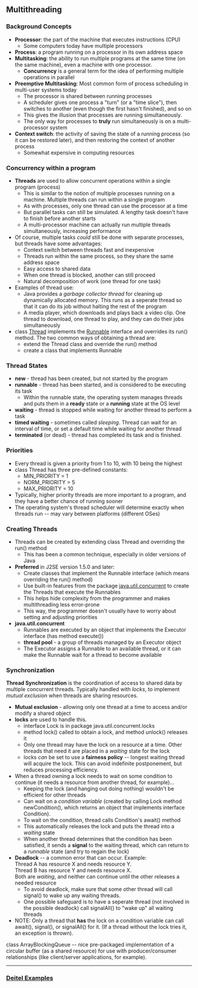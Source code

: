 ## Multithreading

### Background Concepts

-   **Processor**: the part of the machine that executes instructions (CPU)
    -   Some computers today have multiple processors
-   **Process**: a program running on a processor in its own address space
-   **Multitasking**: the ability to run multiple programs at the same time (on the same machine), even a machine with one processor.
    -   **Concurrency**  is a general term for the idea of performing multiple operations in parallel
-   **Preemptive Multitasking**: Most common form of process scheduling in multi-user systems today
    -   The processor is shared between running processes
    -   A scheduler gives one process a "turn" (or a "time slice"), then switches to another (even though the first hasn't finished), and so on
    -   This gives the illusion that processes are running simultaneously.
    -   The only way for processes to  **truly**  run simultaneously is on a multi-processor system
-   **Context switch**: the activity of saving the state of a running process (so it can be restored later), and then restoring the context of another process
    -   Somewhat expensive in computing resources

### Concurrency within a program

-   **Threads**  are used to allow concurrent operations within a single program (process)
    -   This is similar to the notion of multiple processes running on a machine. Multiple threads can run within a single program
    -   As with processes, only one thread can use the processor at a time
    -   But parallel tasks can still be simulated. A lengthy task doesn't have to finish before another starts
    -   A multi-processor machine can actually run multiple threads simultaneously, increasing performance
-   Of course, multiple tasks  _could_  still be done with separate processes, but threads have some advantages:
    -   Context switch between threads fast and inexpensive
    -   Threads run within the same process, so they share the same address space
    -   Easy access to shared data
    -   When one thread is blocked, another can still proceed
    -   Natural decomposition of work (one thread for one task)
-   Examples of thread use:
    -   Java provides a  _garbage collector thread_  for cleaning up dynamically allocated memory. This runs as a seperate thread so that it can do its job without halting the rest of the program
    -   A media player, which downloads and plays back a video clip. One thread to download, one thread to play, and they can do their jobs simultaneously
-   class  [Thread](http://java.sun.com/javase/6/docs/api/java/lang/Thread.html)  implements the  [Runnable](http://java.sun.com/javase/6/docs/api/java/lang/Runnable.html)  interface and overrides its  run()  method. The two common ways of obtaining a thread are:
    -   extend the  Thread  class and override the  run()  method
    -   create a class that implements  Runnable

### Thread States

-   **new**  - thread has been created, but not started by the program
-   **runnable**  - thread has been started, and is considered to be executing its task
    -   Within the runnable state, the operating system manages threads and puts them in a  **ready**  state or a  **running**  state at the OS level
-   **waiting**  - thread is stopped while waiting for another thread to perform a task
-   **timed waiting**  - sometimes called  _sleeping_. Thread can wait for an interval of time, or set a default time while waiting for another thread
-   **terminated**  (or dead) - thread has completed its task and is finished.

### Priorities

-   Every thread is given a priority from 1 to 10, with 10 being the highest
-   class  Thread  has three pre-defined constants:
    -   MIN_PRIORITY  = 1
    -   NORM_PRIORITY  = 5
    -   MAX_PRIORITY  = 10
-   Typically, higher priority threads are more important to a program, and they have a better chance of running sooner
-   The operating system's thread scheduler will determine exactly when threads run -- may vary between platforms (different OSes)

### Creating Threads

-   Threads can be created by extending class  Thread  and overriding the  run()  method
    -   This has been a common technique, especially in older versions of Java
-   **Preferred**  in J2SE version 1.5.0 and later:
    -   Create classes that implement the  Runnable  interface (which means overriding the  run()  method)
    -   Use built-in features from the package  [java.util.concurrent](http://java.sun.com/javase/6/docs/api/java/util/concurrent/package-summary.html)  to create the Threads that execute the Runnables
    -   This helps hide complexity from the programmer and makes multithreading less error-prone
    -   This way, the programmer doesn't usually have to worry about setting and adjusting priorities
-   **java.util.concurrent**
    -   Runnables are executed by an object that implements the  Executor  interface (has method  execute())
    -   **thread pool**  - a group of threads managed by an Executor object
    -   The Executor assigns a Runnable to an available thread, or it can make the Runnable wait for a thread to become available

### Synchronization

**Thread Synchronization** is the coordination of access to shared data by multiple concurrent threads. Typically handled with _locks_, to implement _mutual exclusion_ when threads are sharing resources.

-   **Mutual exclusion**  - allowing only one thread at a time to access and/or modify a shared object
-   **locks**  are used to handle this.
    -   interface  Lock  is in package  java.util.concurrent.locks
    -   method  lock()  called to obtain a lock, and method  unlock()  releases it
    -   Only one thread may have the lock on a resource at a time. Other threads that need it are placed in a  _waiting_  state for the lock
    -   locks  _can_  be set to use a  **fairness policy**  -- longest waiting thread will acquire the lock. This can avoid indefinite postponement, but reduces processing efficiency.
-   When a thread owning a lock needs to wait on some condition to continue (it needs a resource from another thread, for example)...
    -   Keeping the lock (and hanging out doing nothing) wouldn't be efficient for other threads
    -   Can wait on a  _condition variable_  (created by calling Lock method  newCondition(), which returns an object that implements interface  Condition).
    -   To wait on the condition, thread calls Condition's  await()  method
    -   This automatically releases the lock and puts the thread into a  _waiting_  state
    -   When another thread determines that the condition has been satisfied, it sends a  **signal**  to the waiting thread, which can return to a  _runnable_  state (and try to regain the lock)
-   **Deadlock**  -- a common error that can occur. Example:  
    Thread A has resource X and needs resource Y.  
    Thread B has resource Y and needs resource X.  
    Both are  _waiting_, and neither can continue until the other releases a needed resource
    -   To avoid deadlock, make sure that some other thread will call  signal()  to wake up any waiting threads.
    -   One possible safeguard is to have a seperate thread (not involved in the possible deadlock) call  signalAll()  to "wake up" all waiting threads
-   NOTE: Only a thread that  **has**  the lock on a condition variable can call  await(),  signal(), or  signalAll()  for it. (If a thread without the lock tries it, an exception is thrown).

class ArrayBlockingQueue -- nice pre-packaged implementation of a circular buffer (as a shared resource) for use with producer/consumer relationships (like client/server applications, for example).

----------

### [Deitel Examples](https://www.cs.fsu.edu/~myers/cop3252/notes/deitel7/ch23/)